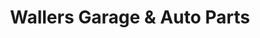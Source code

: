 ---
title: "Wallers Garage & Auto Parts"
url: /chesapeake/wallers-garage-and-auto-parts/
shop: car repair
---